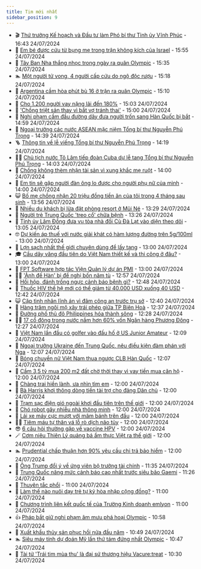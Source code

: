 ```yaml
---
title: Tim mới nhất
sidebar_position: 9
---
```


<!-- vnexpress-tin-moi-nhat:START -->
- 🎬 [Thứ trưởng Kế hoạch và Đầu tư làm Phó bí thư Tỉnh ủy Vĩnh Phúc](https://vnexpress.net/thu-truong-ke-hoach-va-dau-tu-lam-pho-bi-thu-tinh-uy-vinh-phuc-4773834.html) - 16:43 24/07/2024
- 🐎 [Em bé được cứu từ bụng mẹ trong trận không kích của Israel](https://vnexpress.net/em-be-duoc-cuu-tu-bung-me-trong-tran-khong-kich-cua-israel-4773816.html) - 15:55 24/07/2024
- 🦍 [Tây Ban Nha thắng nhọc trong ngày ra quân Olympic](https://vnexpress.net/tay-ban-nha-thang-nhoc-trong-ngay-ra-quan-olympic-4773840.html) - 15:35 24/07/2024
- 🏊 [Một người tử vong, 4 người cấp cứu do ngộ độc rượu](https://vnexpress.net/mot-nguoi-tu-vong-4-nguoi-cap-cuu-do-ngo-doc-ruou-4773825.html) - 15:18 24/07/2024
- 🎊 [Argentina cầm hòa phút bù 16 ở trận ra quân Olympic](https://vnexpress.net/argentina-cam-hoa-phut-bu-16-o-tran-ra-quan-olympic-4773829.html) - 15:10 24/07/2024
- 🎃 [Cho 1.200 người vay nặng lãi đến 180%](https://vnexpress.net/cho-1-200-nguoi-vay-nang-lai-den-180-4773835.html) - 15:03 24/07/2024
- 🧰 [&#39;Chồng triệt sản thay vì bắt vợ tránh thai&#39;](https://vnexpress.net/chong-triet-san-thay-vi-bat-vo-tranh-thai-4773786.html) - 15:00 24/07/2024
- 🔭 [Nghi phạm cầm đầu đường dây đưa người trốn sang Hàn Quốc bị bắt](https://vnexpress.net/nghi-pham-cam-dau-duong-day-dua-nguoi-tron-sang-han-quoc-bi-bat-4773832.html) - 14:59 24/07/2024
- 🫶 [Ngoại trưởng các nước ASEAN mặc niệm Tổng bí thư Nguyễn Phú Trọng](https://vnexpress.net/ngoai-truong-cac-nuoc-asean-mac-niem-tong-bi-thu-nguyen-phu-trong-4773820.html) - 14:39 24/07/2024
- 🪜 [Thông tin về lễ viếng Tổng bí thư Nguyễn Phú Trọng](https://vnexpress.net/thong-tin-ve-le-vieng-tong-bi-thu-nguyen-phu-trong-4773819.html) - 14:19 24/07/2024
- 👨‍🏫 [Chủ tịch nước Tô Lâm tiếp đoàn Cuba dự lễ tang Tổng bí thư Nguyễn Phú Trọng](https://vnexpress.net/chu-tich-nuoc-to-lam-tiep-doan-cuba-du-le-tang-tong-bi-thu-nguyen-phu-trong-4773818.html) - 14:03 24/07/2024
- 🎊 [Chồng không thèm nhận tài sản vì xung khắc mẹ ruột](https://vnexpress.net/chong-khong-them-nhan-tai-san-vi-xung-khac-me-ruot-4773704.html) - 14:00 24/07/2024
- 🎊 [Em tin sẽ gặp người đàn ông lo được cho người phụ nữ của mình](https://vnexpress.net/em-tin-se-gap-nguoi-dan-ong-lo-duoc-cho-nguoi-phu-nu-cua-minh-4773527.html) - 14:00 24/07/2024
- 😺 [Bố mẹ chồng nhận 20 triệu đồng tiền ăn của tôi trong 4 tháng sau sinh](https://vnexpress.net/bo-me-chong-nhan-20-trieu-dong-tien-an-cua-toi-trong-4-thang-sau-sinh-4773749.html) - 13:56 24/07/2024
- 🐘 [Nhiều du khách bị lừa đặt phòng resort ở Mũi Né](https://vnexpress.net/nhieu-du-khach-bi-lua-dat-phong-resort-o-mui-ne-4773796.html) - 13:29 24/07/2024
- 🌁 [Người trẻ Trung Quốc &#39;treo cổ&#39; chữa bệnh](https://vnexpress.net/nguoi-tre-trung-quoc-treo-co-chua-benh-4773808.html) - 13:26 24/07/2024
- 🐲 [Tỉnh ủy Lâm Đồng đưa vụ tòa nhà đồi Cù Đà Lạt vào diện theo dõi](https://vnexpress.net/tinh-uy-lam-dong-dua-vu-toa-nha-doi-cu-da-lat-vao-dien-theo-doi-4773817.html) - 13:05 24/07/2024
- 🤓 [Dự kiến áp thuế với nước giải khát có hàm lượng đường trên 5g/100ml](https://vnexpress.net/du-kien-ap-thue-voi-nuoc-giai-khat-co-ham-luong-duong-tren-5g-100ml-4773806.html) - 13:00 24/07/2024
- 💪 [Lợn sạch nhất thế giới chuyên dùng để lấy tạng](https://vnexpress.net/lon-sach-nhat-the-gioi-chuyen-dung-de-lay-tang-4773802.html) - 13:00 24/07/2024
- 🎓 [Cầu dây văng đầu tiên do Việt Nam thiết kế và thi công ở đâu?](https://vnexpress.net/cau-day-vang-dau-tien-do-viet-nam-thiet-ke-va-thi-cong-o-dau-4770407.html) - 13:00 24/07/2024
- 🫣 [FPT Software hợp tác Viện Quản lý dự án PMI](https://vnexpress.net/fpt-software-hop-tac-vien-quan-ly-du-an-pmi-4773815.html) - 13:00 24/07/2024
- 🧑‍💻 [&#39;Ảnh đế Hàn&#39; bị đề nghị bốn năm tù](https://vnexpress.net/anh-de-han-bi-de-nghi-bon-nam-tu-4773804.html) - 12:57 24/07/2024
- 🐲 [Hồi hộp, đánh trống ngực cảnh báo bệnh gì?](https://vnexpress.net/hoi-hop-danh-trong-nguc-canh-bao-benh-gi-4773772.html) - 12:48 24/07/2024
- 🌝 [Thuốc HIV thế hệ mới có thể giảm từ 40.000 USD xuống 40 USD](https://vnexpress.net/thuoc-hiv-the-he-moi-co-the-giam-tu-40-000-usd-xuong-40-usd-4773798.html) - 12:42 24/07/2024
- 😺 [Cặp tình nhân lĩnh án vì đâm công an trước trụ sở](https://vnexpress.net/cap-tinh-nhan-linh-an-vi-dam-cong-an-truoc-tru-so-4773800.html) - 12:40 24/07/2024
- 🐎 [Hàng trăm ngôi mộ xây trái phép giữa TP Biên Hoà](https://vnexpress.net/hang-tram-ngoi-mo-xay-trai-phep-giua-tp-bien-hoa-4773785.html) - 12:37 24/07/2024
- 🎡 [Đường phố thủ đô Philippines hóa thành sông](https://vnexpress.net/duong-pho-thu-do-philippines-hoa-thanh-song-4773705.html) - 12:28 24/07/2024
- 👨‍🏫 [17 cổ đông trong nước nắm hơn 60% vốn Ngân hàng Phương Đông](https://vnexpress.net/17-co-dong-trong-nuoc-nam-hon-60-von-ngan-hang-phuong-dong-4773795.html) - 12:27 24/07/2024
- 🦆 [Việt Nam lần đầu có golfer vào đấu hố ở US Junior Amateur](https://vnexpress.net/viet-nam-lan-dau-co-golfer-vao-dau-ho-o-us-junior-amateur-4773811.html) - 12:09 24/07/2024
- 🚦 [Ngoại trưởng Ukraine đến Trung Quốc, nêu điều kiện đàm phán với Nga](https://vnexpress.net/ngoai-truong-ukraine-den-trung-quoc-neu-dieu-kien-dam-phan-voi-nga-4773794.html) - 12:07 24/07/2024
- 💫 [Bóng chuyền nữ Việt Nam thua ngược CLB Hàn Quốc](https://vnexpress.net/bong-chuyen-nu-viet-nam-thua-nguoc-clb-han-quoc-4773809.html) - 12:07 24/07/2024
- 🎉 [Cầm 3,5 tỷ mua 200 m2 đất chờ thời thay vì vay tiền mua căn hộ](https://vnexpress.net/cam-3-5-ty-mua-200-m2-dat-cho-thoi-thay-vi-vay-tien-mua-can-ho-4773788.html) - 12:00 24/07/2024
- 🌋 [Chàng trai hiền lành, ưa nhìn tìm em](https://vnexpress.net/chang-trai-hien-lanh-ua-nhin-tim-em-4773526.html) - 12:00 24/07/2024
- 🤖 [Bà Harris khơi thông dòng tiền tài trợ cho đảng Dân chủ](https://vnexpress.net/ba-harris-khoi-thong-dong-tien-tai-tro-cho-dang-dan-chu-4773507.html) - 12:00 24/07/2024
- 🦏 [Trạm sạc điện gió ngoài khơi đầu tiên trên thế giới](https://vnexpress.net/tram-sac-dien-gio-ngoai-khoi-dau-tien-tren-the-gioi-4773506.html) - 12:00 24/07/2024
- 🦩 [Chó robot gây nhiễu nhà thông minh](https://vnexpress.net/cho-robot-gay-nhieu-nha-thong-minh-4773699.html) - 12:00 24/07/2024
- 👺 [Lái xe máy cực mượt với mâm bánh trên đầu](https://vnexpress.net/lai-xe-may-cuc-muot-voi-mam-banh-tren-dau-4771602.html) - 12:00 24/07/2024
- 🧑‍🏫 [Tiêm máu tự thân vá lỗ rò dịch não tủy](https://vnexpress.net/tiem-mau-tu-than-va-lo-ro-dich-nao-tuy-4773782.html) - 12:00 24/07/2024
- 😎 [6 câu hỏi thường gặp về vaccine HPV](https://vnexpress.net/6-cau-hoi-thuong-gap-ve-vaccine-hpv-4773753.html) - 12:00 24/07/2024
- 🪄 [Cơm niêu Thiên Lý quảng bá ẩm thực Việt ra thế giới](https://vnexpress.net/com-nieu-thien-ly-quang-ba-am-thuc-viet-ra-the-gioi-4773262.html) - 12:00 24/07/2024
- 🏊 [Prudential chấp thuận hơn 90% yêu cầu chi trả bảo hiểm](https://vnexpress.net/prudential-chap-thuan-hon-90-yeu-cau-chi-tra-bao-hiem-4767434.html) - 12:00 24/07/2024
- 💃 [Ông Trump đổi ý về ứng viên bộ trưởng tài chính](https://vnexpress.net/ong-trump-doi-y-ve-ung-vien-bo-truong-tai-chinh-4773770.html) - 11:35 24/07/2024
- 🦆 [Trung Quốc nâng mức cảnh báo cao nhất trước siêu bão Gaemi](https://vnexpress.net/trung-quoc-nang-muc-canh-bao-cao-nhat-truoc-sieu-bao-gaemi-4773779.html) - 11:26 24/07/2024
- 🎊 [Thuyên tắc phổi](https://vnexpress.net/thuyen-tac-phoi-4773702.html) - 11:00 24/07/2024
- 👺 [Làm thế nào nuôi dạy trẻ tự kỷ hòa nhập cộng đồng?](https://vnexpress.net/lam-the-nao-nuoi-day-tre-tu-ky-hoa-nhap-cong-dong-4773656.html) - 11:00 24/07/2024
- 🎡 [Chương trình liên kết quốc tế của Trường Kinh doanh emlyon](https://vnexpress.net/chuong-trinh-lien-ket-quoc-te-cua-truong-kinh-doanh-emlyon-4772936.html) - 11:00 24/07/2024
- 👍 [Pháp bắt giữ nghi phạm âm mưu phá hoại Olympic](https://vnexpress.net/phap-bat-giu-nghi-pham-am-muu-pha-hoai-olympic-4773747.html) - 10:58 24/07/2024
- 🐎 [Xuất khẩu thủy sản phục hồi nửa đầu năm](https://vnexpress.net/xuat-khau-thuy-san-phuc-hoi-nua-dau-nam-4773758.html) - 10:49 24/07/2024
- 🏊 [Siêu máy tính dự đoán Mỹ lần thứ tám đứng nhất Olympic](https://vnexpress.net/sieu-may-tinh-du-doan-my-lan-thu-tam-dung-nhat-olympic-4773778.html) - 10:47 24/07/2024
- 🦩 [Tài tử &#39;Trái tim mùa thu&#39; là đại sứ thương hiệu Vacure:treat](https://vnexpress.net/tai-tu-trai-tim-mua-thu-la-dai-su-thuong-hieu-vacure-treat-4772795.html) - 10:30 24/07/2024<!-- vnexpress-tin-moi-nhat:END -->
